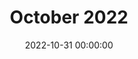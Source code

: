 ---
title: October 2022
date: 2022-10-31 00:00:00
category: monthly issue
layout: monthly_issue
folder: october2022issue
volume: 2
issue: 10
---